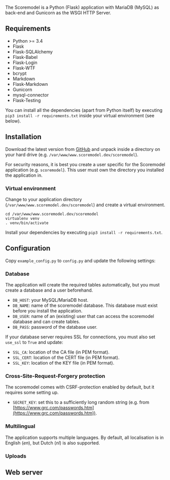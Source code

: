 The Scoremodel is a Python (Flask) application with MariaDB (MySQL) as back-end and Gunicorn as the WSGI HTTP Server.

## Requirements
* Python >= 3.4
* Flask
* Flask-SQLAlchemy
* Flask-Babel
* Flask-Login
* Flask-WTF
* bcrypt
* Markdown
* Flask-Markdown
* Gunicorn
* mysql-connector
* Flask-Testing

You can install all the dependencies (apart from Python itself) by executing `pip3 install -r requirements.txt` inside your virtual environment (see below).

## Installation
Download the latest version from [GitHub](https://github.com/PACKED-vzw/scoremodel) and unpack inside a directory on your hard drive (e.g. `/var/www/www.scoremodel.dev/scoremodel`).

For security reasons, it is best you create a user specific for the Scoremodel application (e.g. `scoremodel`). This user must own the directory you installed the application in.

### Virtual environment
Change to your application directory (`/var/www/www.scoremodel.dev/scoremodel`) and create a virtual environment.

```
cd /var/www/www.scoremodel.dev/scoremodel
virtualenv venv
. venv/bin/activate
```

Install your dependencies by executing `pip3 install -r requirements.txt`.

## Configuration
Copy `example_config.py` to `config.py` and update the following settings:

### Database
The application will create the required tables automatically, but you must create a database and a user beforehand.

* `DB_HOST`: your MySQL/MariaDB host.
* `DB_NAME`: name of the scoremodel database. This database must exist before you install the application.
* `DB_USER`: name of an (existing) user that can access the scoremodel database and can create tables.
* `DB_PASS`: password of the database user.

If your database server requires SSL for connections, you must also set `use_ssl` to `True` and update:

* `SSL_CA`: location of the CA file (in PEM format).
* `SSL_CERT`: location of the CERT file (in PEM format).
* `SSL_KEY`: location of the KEY file (in PEM format).

### Cross-Site-Request-Forgery protection
The scoremodel comes with CSRF-protection enabled by default, but it requires some setting up.

* `SECRET_KEY`: set this to a sufficiently long random string (e.g. from [https://www.grc.com/passwords.htm](https://www.grc.com/passwords.htm)).

### Multilingual
The application supports multiple languages. By default, all localisation is in English (_en_), but Dutch (_nl_) is also supported.

### Uploads

## Web server